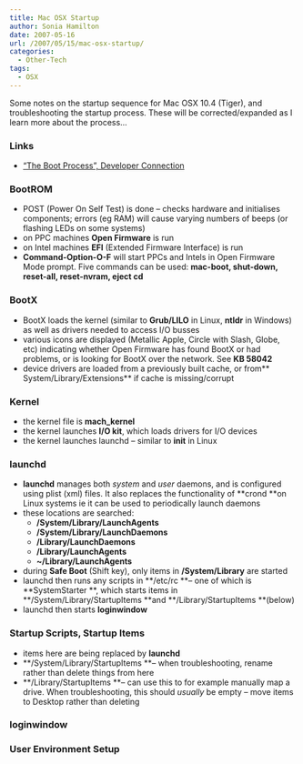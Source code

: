 ```yaml
---
title: Mac OSX Startup
author: Sonia Hamilton
date: 2007-05-16
url: /2007/05/15/mac-osx-startup/
categories:
  - Other-Tech
tags:
  - OSX
---
```

Some notes on the startup sequence for Mac OSX 10.4 (Tiger), and troubleshooting the startup process. These will be corrected/expanded as I learn more about the process&#8230;

### Links

  * [&#8220;The Boot Process&#8221;, Developer Connection][1]

<!--more-->

### BootROM

  * POST (Power On Self Test) is done &#8211; checks hardware and initialises components; errors (eg RAM) will cause varying numbers of beeps (or flashing LEDs on some systems)
  * on PPC machines **Open Firmware** is run
  * on Intel machines **EFI** (Extended Firmware Interface) is run
  * **Command-Option-O-F** will start PPCs and Intels in Open Firmware Mode prompt. Five commands can be used: **mac-boot, shut-down, reset-all, reset-nvram, eject cd**

### BootX

  * BootX loads the kernel (similar to **Grub/LILO** in Linux, **ntldr** in Windows) as well as drivers needed to access I/O busses
  * various icons are displayed (Metallic Apple, Circle with Slash, Globe, etc) indicating whether Open Firmware has found BootX or had problems, or is looking for BootX over the network. See **KB 58042**
  * device drivers are loaded from a previously built cache, or from** System/Library/Extensions** if cache is missing/corrupt

### Kernel

  * the kernel file is **mach_kernel**
  * the kernel launches **I/O kit**, which loads drivers for I/O devices
  * the kernel launches launchd &#8211; similar to **init** in Linux

### launchd

  * **launchd** manages both *system* and *user* daemons, and is configured using plist (xml) files. It also replaces the functionality of **crond **on Linux systems ie it can be used to periodically launch daemons
  * these locations are searched: 
      * **/System/Library/LaunchAgents**
      * **/System/Library/LaunchDaemons**
      * **/Library/LaunchDaemons**
      * **/Library/LaunchAgents**
      * **~/Library/LaunchAgents**
  * during **Safe Boot** (Shift key), only items in **/System/Library** are started
  * launchd then runs any scripts in **/etc/rc **&#8211; one of which is **SystemStarter **, which starts items in **/System/Library/StartupItems **and **/Library/StartupItems **(below)
  * launchd then starts **loginwindow**

### Startup Scripts, Startup Items

  * items here are being replaced by **launchd**
  * **/System/Library/StartupItems **&#8211; when troubleshooting, rename rather than delete things from here
  * **/Library/StartupItems **&#8211; can use this to for example manually map a drive. When troubleshooting, this should *usually* be empty &#8211; move items to Desktop rather than deleting

### loginwindow

### User Environment Setup

 [1]: http://developer.apple.com/documentation/MacOSX/Conceptual/BPSystemStartup/index.html
